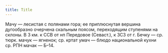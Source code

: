 ```yaml
---
title: Title
---
```


Мачу — лесистая с полянами гора; ее приплюснутая вершина дугообразно очерчена
скальным поясом, переходящим ступенями на склоны. В 3 км. к ССВ от нп Передовое
(Севаст.), к ЗСЗ от г. Бечку — ср. тюрк. мачук — ягненок; ср. кртат умач — блюдо
национальной кухни ср. РПН мачак — Б–14.
